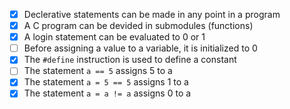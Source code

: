 - [x] Declerative statements can be made in any point in a program
- [x] A C program can be devided in submodules (functions)
- [x] A login statement can be evaluated to 0 or 1
- [ ] Before assigning a value to a variable, it is initialized to 0
- [x] The ```#define``` instruction is used to define a constant
- [ ] The statement ```a == 5``` assigns 5 to a
- [x] The statement ```a = 5 == 5``` assigns 1 to a
- [x] The statement ```a = a != a``` assigns 0 to a
